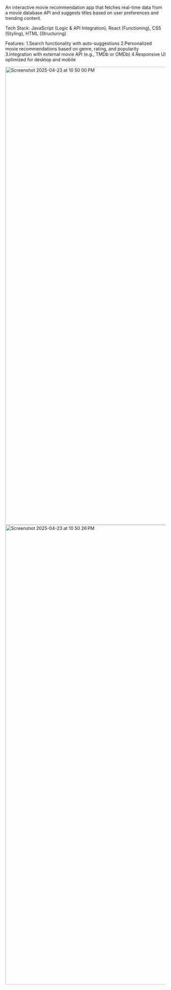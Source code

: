 An interactive movie recommendation app that fetches real-time data from a movie database API and suggests titles based on user preferences and trending content.

Tech Stack: JavaScript (Logic & API Integration), React (Functioning), CSS (Styling), HTML (Structuring)

Features:
1.Search functionality with auto-suggestions
2.Personalized movie recommendations based on genre, rating, and popularity
3.Integration with external movie API (e.g., TMDb or OMDb)
4.Responsive UI optimized for desktop and mobile

<img width="1437" alt="Screenshot 2025-04-23 at 10 50 00 PM" src="https://github.com/user-attachments/assets/a518a2f7-5ff2-46bb-8f30-48c39f6de49a" />




<img width="1442" alt="Screenshot 2025-04-23 at 10 50 26 PM" src="https://github.com/user-attachments/assets/50a7b1cd-98e9-4645-85f6-99977d59b348" />
